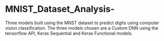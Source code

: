 # MNIST_Dataset_Analysis-
Three models built using the MNST dataset to predict digits using computer vision classification. The three models chosen are a Custom DNN using the tensorflow API,  Keras Sequential  and Keras Functional models.  
